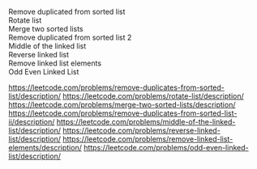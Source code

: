 Remove duplicated from sorted list </br>
Rotate list </br>
Merge two sorted lists </br>
Remove duplicated from sorted list 2 </br>
Middle of the linked list </br>
Reverse linked list </br>
Remove linked list elements </br>
Odd Even Linked List </br>

https://leetcode.com/problems/remove-duplicates-from-sorted-list/description/
https://leetcode.com/problems/rotate-list/description/
https://leetcode.com/problems/merge-two-sorted-lists/description/
https://leetcode.com/problems/remove-duplicates-from-sorted-list-ii/description/
https://leetcode.com/problems/middle-of-the-linked-list/description/
https://leetcode.com/problems/reverse-linked-list/description/
https://leetcode.com/problems/remove-linked-list-elements/description/
https://leetcode.com/problems/odd-even-linked-list/description/